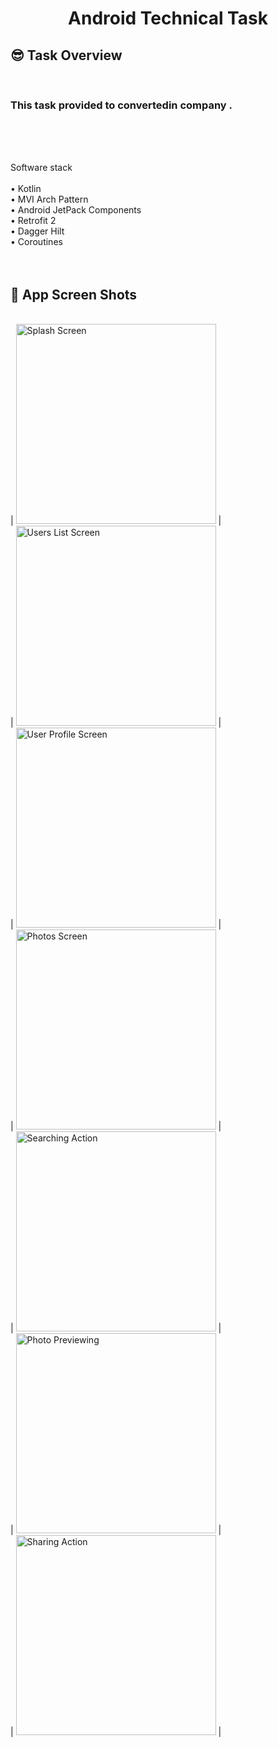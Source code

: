 <h1 align="center">Android Technical Task </h1>

## 😎 Task Overview

<br><h3>This task provided to convertedin company .</h3> <br>

<br><br>Software stack<br><br>• Kotlin<br>• MVI Arch Pattern<br>• Android JetPack Components<br>•
Retrofit 2<br>• Dagger Hilt<br>• Coroutines<br> <br>
<br>

## 🚀 App Screen Shots

<br>
| <img src="screens/ic_splash.JPG" width="320" alt="Splash Screen"> |

<br>
| <img src="screens/ic_users.JPG" width="320" alt="Users List Screen"> |

<br>
| <img src="screens/ic_albums.JPG" width="320" alt="User Profile Screen"> |

<br>
| <img src="screens/ic_photos.JPG" width="320" alt="Photos Screen"> |

<br>
| <img src="screens/ic_photos_search.JPG" width="320" alt="Searching Action "> |

<br>
| <img src="screens/ic_preview_photo.JPG" width="320" alt="Photo Previewing"> |

<br>
| <img src="screens/ic_share.JPG" width="320" alt="Sharing Action"> |
